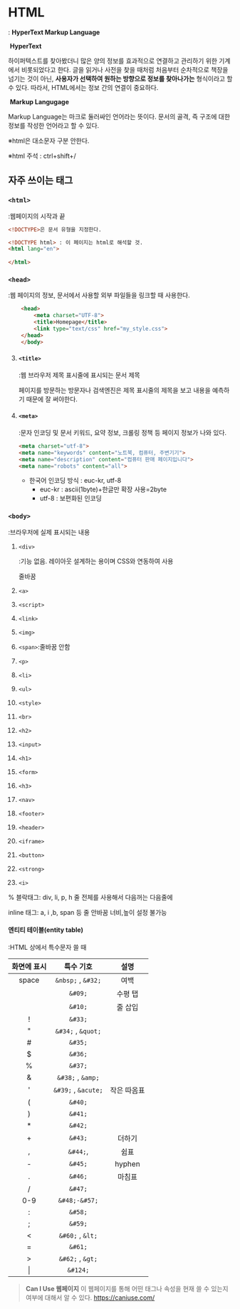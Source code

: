 # HTML

: **HyperText Markup Language**

​	<b>HyperText</b>

하이퍼텍스트를 찾아봤더니 많은 양의 정보를 효과적으로 연결하고 관리하기 위한 기계에서 비롯되었다고 한다. 글을 읽거나 사전을 찾을 때처럼 처음부터 순차적으로 책장을 넘기는 것이 아닌, **사용자가 선택하여 원하는 방향으로 정보를 찾아나가는** 형식이라고 할 수 있다. 따라서, HTML에서는 정보 간의 연결이 중요하다.

​	<strong>Markup Langugage</strong>

Markup Language는 마크로 둘러싸인 언어라는 뜻이다. 문서의 골격, 즉 구조에 대한 정보를 작성한 언어라고 할 수 있다.

※html은 대소문자 구분 안한다.

※html 주석 : ctrl+shift+/



## 자주 쓰이는 태그

### `<html>`

:웹페이지의 시작과 끝

```html
<!DOCTYPE>은 문서 유형을 지정한다.

<!DOCTYPE html> : 이 페이지는 html로 해석할 것.
<html lang="en">
    
</html>
```



### `<head>`

:웹 페이지의 정보, 문서에서 사용할 외부 파일들을 링크할 때 사용한다.

```html
    <head>
        <meta charset="UTF-8">
        <title>Homepage</title>
        <link type="text/css" href="my_style.css">
    </head>
    </body>
```

3. #### `<title>`

   :웹 브라우저 제목 표시줄에 표시되는 문서 제목

   페이지를 방문하는 방문자나 검색엔진은 제목 표시줄의 제목을 보고 내용을 예측하기 때문에 잘 써야한다.

2. #### `<meta>`

   :문자 인코딩 및 문서 키워드, 요약 정보, 크롤링 정책 등 페이지 정보가 나와 있다.

   ```html
   <meta charset="utf-8"> 
   <meta name="keywords" content="노트북, 컴퓨터, 주변기기">
   <meta name="description" content="컴퓨터 판매 페이지입니다">
   <meta name="robots" content="all">
   ```

   * 한국어 인코딩 방식 : euc-kr, utf-8
     * euc-kr : ascii(1byte)+한글만 확장 사용=2byte
     * utf-8 : 보편화된 인코딩

### `<body>`

:브라우저에 실제 표시되는 내용

1. `<div>` 

   :기능 없음. 레이아웃 설계하는 용이며 CSS와 연동하여 사용

   줄바꿈



1. `<a>`

2. `<script>`

3. `<link>`

4. `<img>`

5. `<span>`:줄바꿈 안함 

   

6. `<p>`

7. `<li>`

8. `<ul>`

9. `<style>`



1. `<br>`
2. `<h2>`
3. `<input>`
4. `<h1>`
5. `<form>`
6. `<h3>`
7. `<nav>`
8. `<footer>`
9. `<header>`
10. `<iframe>`
11. `<button>`
12. `<strong>`
13. `<i>`



% 블락태그: div, li, p, h 줄 전체를 사용해서 다음꺼는 다음줄에

inline 태그: a, i ,b, span 등 줄 안바꿈 너비,높이 설정 불가능



#### 엔티티 테이블(entity table)

:HTML 상에서 특수문자 쓸 때

| 화면에 표시 |      특수 기호      |    설명     |
| :---------: | :-----------------: | :---------: |
|    space    | `&nbsp;` , `&#32;`  |    여백     |
|             |       `&#09;`       |   수평 탭   |
|             |       `&#10;`       |   줄 삽입   |
|      !      |       `&#33;`       |             |
|      "      | `&#34;` , `&quot;`  |             |
|      #      |       `&#35;`       |             |
|      $      |       `&#36;`       |             |
|      %      |       `&#37;`       |             |
|      &      |  `&#38;` , `&amp;`  |             |
|      '      | `&#39;` , `&acute;` | 작은 따옴표 |
|      (      |       `&#40;`       |             |
|      )      |       `&#41;`       |             |
|      *      |       `&#42;`       |             |
|      +      |       `&#43;`       |   더하기    |
|      ,      |      `&#44;`,       |    쉼표     |
|      -      |       `&#45;`       |   hyphen    |
|      .      |       `&#46;`       |   마침표    |
|      /      |       `&#47;`       |             |
|     0-9     |    `&#48;-&#57;`    |             |
|      :      |       `&#58;`       |             |
|      ;      |       `&#59;`       |             |
|      <      |  `&#60;` , `&lt;`   |             |
|      =      |       `&#61;`       |             |
|      >      |  `&#62;` , `&gt;`   |             |
|     \|      |      `&#124;`       |             |



>**Can I Use 웹페이지**
>이 웹페이지를 통해 어떤 태그나 속성을 현재 쓸 수 있는지 여부에 대해서 알 수 있다.
>https://caniuse.com/